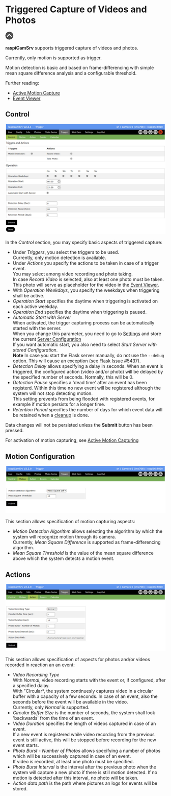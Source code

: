 # Triggered Capture of Videos and Photos

[![Up](img/goup.gif)](./UserGuide.md)

**raspiCamSrv** supports triggered capture of videos and photos.

Currently, only motion is supported as trigger.

Motion detection is basic and based on frame-differencing with simple mean square difference analysis and a configurable threshold.

Further reading:
- [Active Motion Capture](./TriggerActive.md)
- [Event Viewer](./TriggerEventViewer.md)

## Control

![Triggercontrol](./img/Trigger_Control.jpg)

In the *Control* section, you may specify basic aspects of triggered capture:

- Under *Triggers*, you select the triggers to be used.   
Currently, only motion detection is available.
- Under *Actions* you specify the actions to be taken in case of a trigger event.   
You may select among video recording and photo taking.   
In case *Record Video* is selected, also at least one photo must be taken. This photo will serve as placeholder for the video in the [Event Viewer](./TriggerEventViewer.md).
- With *Operation Weekdays*, you specify the weekdays when triggering shall be active.
- *Operation Start* specifies the daytime when triggering is activated on each active weekday.
- *Operation End* specifies the daytime when triggering is paused.
- *Automatic Start with Server*   
When activated, the trigger capturing process can be automatically started with the server.   
When you change this parameter, you need to go to [Settings](./Settings.md) and store the current [Server Configuration](./Settings.md#server-configuration)   
If you want automatic start, you also need to select *Start Server with stored Configuration*.    
**Note** In case you start the Flask server manually, do not use the ```--debug``` option. This will cause an exception (see [Flask Issue #5437](https://github.com/pallets/flask/discussions/5437)).
- *Detection Delay* allows specifying a dalay in seconds. When an event is triggered, the configured action (video and/or photo) will be delayed by the specified number of seconds. Normally, this will be 0.
- *Detection Pause* specifies a 'dead time' after an event has been registerd. Within this time no new event will be registered although the system will not stop detecting motion.   
This setting prevents from being flooded with registered events, for example if motion persists for a longer time.
- *Retention Period* specifies the number of days  for which event data will be retained when a [cleanup](./TriggerEventViewer.md#cleanup) is done.

Data changes will not be persisted unless the **Submit** button has been pressed.

For activation of motion capturing, see [Active Motion Capturing](./TriggerActive.md) 

## Motion Configuration

![Motion](./img/Trigger_Motion.jpg)

This section allows specification of motion capturing aspects:

- *Motion Detection Algorithm* allows selecting the algorithm by which the system will recognize motion through its camera.   
Currently, *Mean Square Difference* is supported as frame-differencing algorithm.
- *Mean Square Threshold* is the value of the mean square difference above which the system detects a motion event.

## Actions

![Action](./img/Trigger_Action.jpg)

This section allows specification of aspects for photos and/or videos recorded in reaction an an  event:

- *Video Recording Type*   
With *Normal*, video recording starts with the event or, if configured, after a specified dalay.   
With "Circular*, the system continuesly captures video in a circular buffer with a capacity of a few seconds. In case of an event, also the seconds before the event will be available in the video.   
Currently, only *Normal* is supported.
- *Circular Buffer Size* is the number of seconds, the system shall look 'backwards' from the time of an event.
- *Video Duration* specifies the length of videos captured in case of an event.    
If a new event is registered while video recording from the previous event is still active, this will be stopped before recording for the new event starts.
- *Photo Burst - Number of Photos* allows specifying a number of photos which will be successively captured in case of an event.   
If video is recorded, at least one photo must be specified.
- *Photo Burst Interval* is the interval after the previous photo when the system will capture a new photo if there is still motion detected. If no motion is detected after this interval, no photo will be taken.
- *Action data path* is the path where pictures an logs for events will be stored.